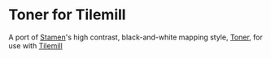 Toner for Tilemill
==================

A port of [Stamen](http://stamen.com/)'s high contrast, black-and-white mapping style, [Toner](https://github.com/Citytracking/toner), for use with [Tilemill](http://mapbox.com/tilemill)